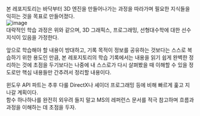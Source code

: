 본 레포지토리는 바닥부터 3D 엔진을 만들어나가는 과정을 따라가며 필요한 지식들을 익히는 것을 목표로 만들어졌다.  
![image](https://user-images.githubusercontent.com/63915665/213414277-3b508a36-2e51-4c50-aa89-e80c18362805.png)  
대략적인 학습 과정은 위와 같으며, 3D 그래픽스, 프로그래밍, 선형대수학에 대한 선수지식이 있음을 가정한다.  

앞으로 학습해야 할 내용이 방대하고, 기록 목적이 정보를 공유하는 것보다는 스스로 복습하기 위한 용도인 만큼, 본 레포지토리의 학습 기록에서는 내용을 읽기 쉽게 완벽한 정리하는 것에 초점을 두기보다는 나중에 내 스스로가 다시 살펴봤을 때 이해할 수 있을 정도로만 핵심 내용들만 간추려서 정리할 내용이다.  

윈도우 API 파트는 추후 다룰 DirectX나 셰이더 프로그래밍 등에 비해 빠르게 훑고 지나갈 계획이다.  
함수 하나하나를 완전히 외우려 들지 말고 MS의 레퍼런스 문서를 적극 참고하며 흐름과 과정을 이해하는 데 초점을 두자.  
